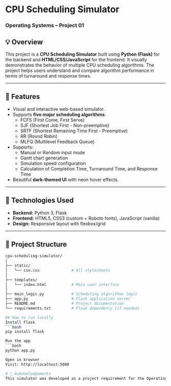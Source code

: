 # CPU Scheduling Simulator

### Operating Systems – Project 01

## 💡 Overview

This project is a **CPU Scheduling Simulator** built using **Python (Flask)** for the backend and **HTML/CSS/JavaScript** for the frontend. It visually demonstrates the behavior of multiple CPU scheduling algorithms. The project helps users understand and compare algorithm performance in terms of turnaround and response times.

---

## 🚀 Features

- Visual and interactive web-based simulator.
- Supports **five major scheduling algorithms**:
  - FCFS (First Come, First Serve)
  - SJF (Shortest Job First - Non-preemptive)
  - SRTF (Shortest Remaining Time First - Preemptive)
  - RR (Round Robin)
  - MLFQ (Multilevel Feedback Queue)
- Supports:
  - Manual or Random input mode
  - Gantt chart generation
  - Simulation speed configuration
  - Calculation of Completion Time, Turnaround Time, and Response Time
- Beautiful **dark-themed UI** with neon hover effects.

---

## 🧠 Technologies Used

- **Backend:** Python 3, Flask
- **Frontend:** HTML5, CSS3 (custom + Roboto fonts), JavaScript (vanilla)
- **Design:** Responsive layout with flexbox/grid

---

## 📁 Project Structure

```bash
cpu-scheduling-simulator/
│
├── static/
│   └── csv.css              # All stylesheets
│
├── templates/
│   └── index.html           # Main user interface
│
├── main_logic.py            # Scheduling algorithms logic
├── app.py                   # Flask application server
├── README.md                # Project documentation
└── requirements.txt         # Flask dependency (if needed)

## How to run locally
Install Flask
```bash
pip install flask

Run the app
```bash
python app.py

Open in browser
Visit: http://localhost:5000

# 📝 Acknowledgements
This simulator was developed as a project requirement for the Operating Systems course to visualize and analyze CPU scheduling strategies interactively.

